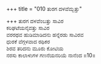 +++
title = "010 ತುರಗ ದಳವೆಮ್ಬತ್ತು"

+++
ತುರಗ ದಳವೆಂಬತ್ತು ಸಾವಿರ  
ಕರಿಘಟೆಯನೈವತ್ತು ಸಾವಿರ  
ವರರಥವ ಹುಡಿಮಾಡಿದನು ಹನ್ನೆರಡು ಸಾವಿರವ  
ಧುರಕೆ ವೆಗ್ಗಳವಾದ ರಥಿಕರ  
ಶಿರವ ತರಿದನು ಮೂರು ಕೋಟಿಯ  
ನರಸು ಕಾಲಾಳುಗಳ ಗಣನೆಯನರಿಯೆ ನಾನೆಂದ     ॥10॥